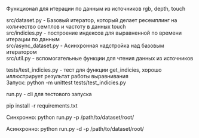 Функционал для итерации по данным из источников rgb, depth, touch

src/dataset.py - Базовый итератор, который делает ресемплинг на количество семплов и частоту в данных touch    
src/indicies.py - построение индексов для выравненной по времени итерации по данным    
src/async_dataset.py - Асинхронная надстройка над базовым итератором    
src/util.py - вспомогательные функции для чтения данных из источников    

tests/test_indicies.py - тест для функции get_indicies, хорошо иллюстрирует результат работы выравнивания    
Запуск:
    python -m unittest tests/test_indicies.py

run.py - cli для тестового запуска

pip install -r requirements.txt

Синхронно:
    python run.py -p /path/to/dataset/root/

Асинхронно:
    python run.py -d -p /path/to/dataset/root/
